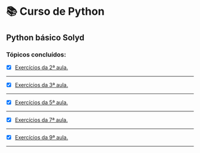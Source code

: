 # :books: Curso de Python
## Python básico Solyd
### Tópicos concluídos:
- [x] [Exercícios da 2ª aula.](https://github.com/PedroSantana2/python-basico-solyd/blob/main/exercicios/aula_02.py)
---
- [x] [Exercícios da 3ª aula.](https://github.com/PedroSantana2/python-basico-solyd/blob/main/exercicios/aula_03.py)
---
- [x] [Exercícios da 5ª aula.](https://github.com/PedroSantana2/python-basico-solyd/blob/main/exercicios/aula_05.py)
---
- [x] [Exercícios da 7ª aula.](https://github.com/PedroSantana2/python-basico-solyd/blob/main/exercicios/aula_07.py)
---
- [x] [Exercícios da 9ª aula.](https://github.com/PedroSantana2/python-basico-solyd/blob/main/exercicios/aula_09.py)
---
